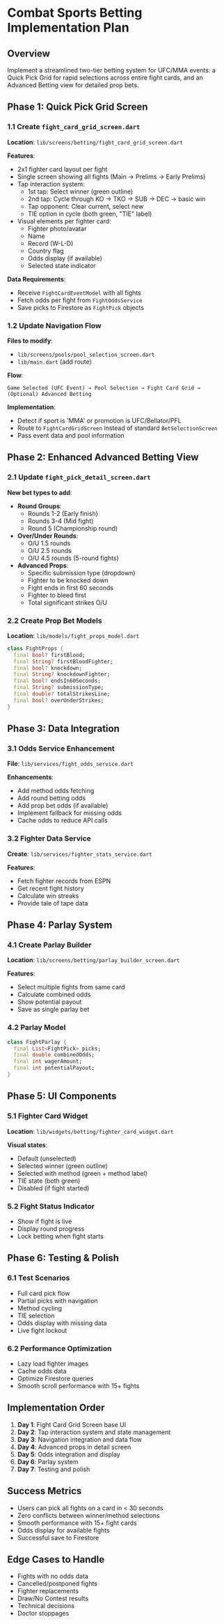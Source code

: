 # Combat Sports Betting Implementation Plan

## Overview
Implement a streamlined two-tier betting system for UFC/MMA events: a Quick Pick Grid for rapid selections across entire fight cards, and an Advanced Betting view for detailed prop bets.

## Phase 1: Quick Pick Grid Screen
### 1.1 Create `fight_card_grid_screen.dart`
**Location**: `lib/screens/betting/fight_card_grid_screen.dart`

**Features**:
- 2x1 fighter card layout per fight
- Single screen showing all fights (Main → Prelims → Early Prelims)
- Tap interaction system:
  - 1st tap: Select winner (green outline)
  - 2nd tap: Cycle through KO → TKO → SUB → DEC → basic win
  - Tap opponent: Clear current, select new
  - TIE option in cycle (both green, "TIE" label)
- Visual elements per fighter card:
  - Fighter photo/avatar
  - Name
  - Record (W-L-D)
  - Country flag
  - Odds display (if available)
  - Selected state indicator

**Data Requirements**:
- Receive `FightCardEventModel` with all fights
- Fetch odds per fight from `FightOddsService`
- Save picks to Firestore as `FightPick` objects

### 1.2 Update Navigation Flow
**Files to modify**:
- `lib/screens/pools/pool_selection_screen.dart`
- `lib/main.dart` (add route)

**Flow**:
```
Game Selected (UFC Event) → Pool Selection → Fight Card Grid → (Optional) Advanced Betting
```

**Implementation**:
- Detect if sport is 'MMA' or promotion is UFC/Bellator/PFL
- Route to `FightCardGridScreen` instead of standard `BetSelectionScreen`
- Pass event data and pool information

## Phase 2: Enhanced Advanced Betting View
### 2.1 Update `fight_pick_detail_screen.dart`
**New bet types to add**:
- **Round Groups**:
  - Rounds 1-2 (Early finish)
  - Rounds 3-4 (Mid fight)
  - Round 5 (Championship round)
- **Over/Under Rounds**:
  - O/U 1.5 rounds
  - O/U 2.5 rounds
  - O/U 4.5 rounds (5-round fights)
- **Advanced Props**:
  - Specific submission type (dropdown)
  - Fighter to be knocked down
  - Fight ends in first 60 seconds
  - Fighter to bleed first
  - Total significant strikes O/U

### 2.2 Create Prop Bet Models
**Location**: `lib/models/fight_props_model.dart`

```dart
class FightProps {
  final bool? firstBlood;
  final String? firstBloodFighter;
  final bool? knockdown;
  final String? knockdownFighter;
  final bool? endsIn60Seconds;
  final String? submissionType;
  final double? totalStrikesLine;
  final bool? overUnderStrikes;
}
```

## Phase 3: Data Integration
### 3.1 Odds Service Enhancement
**File**: `lib/services/fight_odds_service.dart`

**Enhancements**:
- Add method odds fetching
- Add round betting odds
- Add prop bet odds (if available)
- Implement fallback for missing odds
- Cache odds to reduce API calls

### 3.2 Fighter Data Service
**Create**: `lib/services/fighter_stats_service.dart`

**Features**:
- Fetch fighter records from ESPN
- Get recent fight history
- Calculate win streaks
- Provide tale of tape data

## Phase 4: Parlay System
### 4.1 Create Parlay Builder
**Location**: `lib/screens/betting/parlay_builder_screen.dart`

**Features**:
- Select multiple fights from same card
- Calculate combined odds
- Show potential payout
- Save as single parlay bet

### 4.2 Parlay Model
```dart
class FightParlay {
  final List<FightPick> picks;
  final double combinedOdds;
  final int wagerAmount;
  final int potentialPayout;
}
```

## Phase 5: UI Components
### 5.1 Fighter Card Widget
**Location**: `lib/widgets/betting/fighter_card_widget.dart`

**Visual states**:
- Default (unselected)
- Selected winner (green outline)
- Selected with method (green + method label)
- TIE state (both green)
- Disabled (if fight started)

### 5.2 Fight Status Indicator
- Show if fight is live
- Display round progress
- Lock betting when fight starts

## Phase 6: Testing & Polish
### 6.1 Test Scenarios
- Full card pick flow
- Partial picks with navigation
- Method cycling
- TIE selection
- Odds display with missing data
- Live fight lockout

### 6.2 Performance Optimization
- Lazy load fighter images
- Cache odds data
- Optimize Firestore queries
- Smooth scroll performance with 15+ fights

## Implementation Order
1. **Day 1**: Fight Card Grid Screen base UI
2. **Day 2**: Tap interaction system and state management
3. **Day 3**: Navigation integration and data flow
4. **Day 4**: Advanced props in detail screen
5. **Day 5**: Odds integration and display
6. **Day 6**: Parlay system
7. **Day 7**: Testing and polish

## Success Metrics
- Users can pick all fights on a card in < 30 seconds
- Zero conflicts between winner/method selections
- Smooth performance with 15+ fight cards
- Odds display for available fights
- Successful save to Firestore

## Edge Cases to Handle
- Fights with no odds data
- Cancelled/postponed fights
- Fighter replacements
- Draw/No Contest results
- Technical decisions
- Doctor stoppages